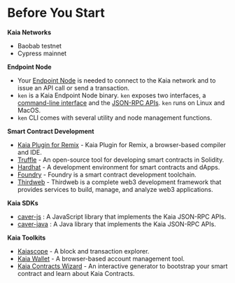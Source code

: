 # Before You Start

**Kaia Networks**

* Baobab testnet
* Cypress mainnet

**Endpoint Node**

* Your [Endpoint Node](../../nodes/endpoint-node/endpoint-node.md) is needed to connect to the Kaia network and to issue an API call or send a transaction.
* `ken` is a Kaia Endpoint Node binary. `ken` exposes two interfaces, a [command-line interface](../../nodes/endpoint-node/ken-cli-commands.md) and the [JSON-RPC APIs](../../../references/json-rpc/klay/account-created). `ken` runs on Linux and MacOS.
* `ken` CLI comes with several utility and node management functions.

**Smart Contract Development**

* [Kaia Plugin for Remix](https://ide.klaytn.foundation) - Kaia Plugin for Remix, a browser-based compiler and IDE.
* [Truffle](https://github.com/trufflesuite/truffle) - An open-source tool for developing smart contracts in Solidity.
* [Hardhat](https://hardhat.org/hardhat-runner/docs/getting-started) - A development environment for smart contracts and dApps.
* [Foundry](https://book.getfoundry.sh/) - Foundry is a smart contract development toolchain.
* [Thirdweb](https://portal.thirdweb.com/) - Thirdweb is a complete web3 development framework that provides services to build, manage, and analyze web3 applications.

**Kaia SDKs**

* [caver-js](../../references/sdk/caver-js/caver-js.md) : A JavaScript library that implements the Kaia JSON-RPC APIs.
* [caver-java](../../references/sdk/caver-java/caver-java.md) : A Java library that implements the Kaia JSON-RPC APIs.

**Kaia Toolkits**

* [Kaiascope](https://klaytnscope.com/) - A block and transaction explorer.
* [Kaia Wallet](https://wallet.klaytn.com/) - A browser-based account management tool.
* [Kaia Contracts Wizard](https://wizard.klaytn.foundation/) - An interactive generator to bootstrap your smart contract and learn about Kaia Contracts.

